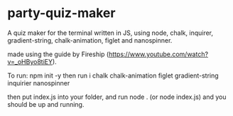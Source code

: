 # party-quiz-maker

A quiz maker for the terminal written in JS, using node, chalk, inquirer, gradient-string, chalk-animation, figlet and nanospinner.

made using the guide by Fireship (https://www.youtube.com/watch?v=_oHByo8tiEY).

To run:
npm init -y
then
run  i chalk chalk-animation figlet gradient-string inquirier nanospinner

then put index.js into your folder, and run node .
(or node index.js)
and you should be up and running.
